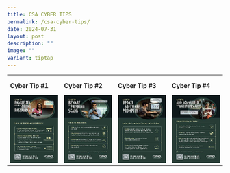 ```yaml
---
title: CSA CYBER TIPS
permalink: /csa-cyber-tips/
date: 2024-07-31
layout: post
description: ""
image: ""
variant: tiptap
---
```

<p></p>
<table style="minWidth: 100px">
<colgroup>
<col>
<col>
<col>
<col>
</colgroup>
<tbody>
<tr>
<td rowspan="1" colspan="1">
<p><strong>Cyber Tip #1</strong>
</p><a class="isomer-image-wrapper" href="/files/CSA%20Cyber%20Tips/CSA_Cyber_Tips__1_.pdf"><img style="width: 100%" height="auto" width="100%" alt="" src="/images/Public Education Materials/CSA Cyber Tips/CSA_Cyber_Tip_1.jpg"></a>
</td>
<td rowspan="1" colspan="1">
<p><strong>Cyber Tip #2</strong>
</p><a class="isomer-image-wrapper" href="/files/CSA%20Cyber%20Tips/CSA_Cyber_Tips__2_.pdf"><img style="width: 100%" height="auto" width="100%" alt="" src="/images/Public Education Materials/CSA Cyber Tips/CSA_Cyber_Tip_2.jpg"></a>
</td>
<td rowspan="1" colspan="1">
<p><strong>Cyber Tip #3</strong>
</p>
<div class="isomer-image-wrapper">
<img style="width: 100%" height="auto" width="100%" alt="" src="/images/Public Education Materials/CSA Cyber Tips/CSA_Cyber_Tip_3.jpg">
</div>
</td>
<td rowspan="1" colspan="1">
<p><strong>Cyber Tip #4</strong>
</p>
<div class="isomer-image-wrapper">
<img style="width: 100%" height="auto" width="100%" alt="" src="/images/Public Education Materials/CSA Cyber Tips/CSA_Cyber_Tip_4.jpg">
</div>
</td>
</tr>
</tbody>
</table>
<p></p>